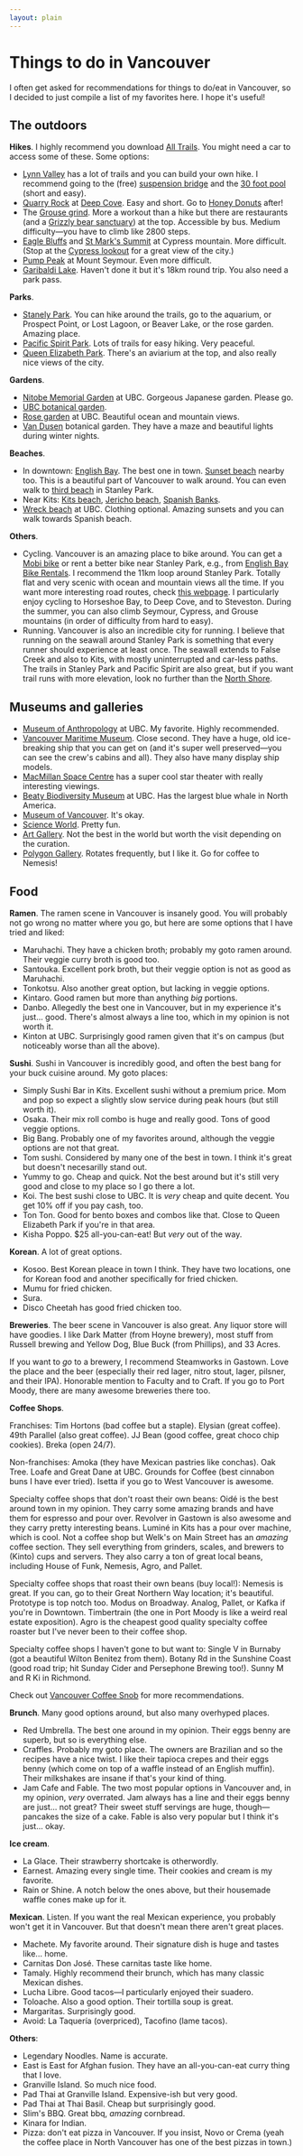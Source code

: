```yaml
---
layout: plain
---
```

# Things to do in Vancouver

I often get asked for recommendations
for things to do/eat in Vancouver,
so I decided to just compile a list of my favorites here.
I hope it's useful!

## The outdoors

**Hikes**.
I highly recommend you download [All Trails](https://www.alltrails.com/).
You might need a car to access some of these.
Some options:
- [Lynn Valley](https://www.alltrails.com/parks/canada/british-columbia/lynn-headwaters-regional-park) 
has a lot of trails and you can build your own hike.
I recommend going to the (free) 
[suspension bridge](https://lynncanyon.ca/tour/suspension-bridge/)
and the [30 foot pool](https://lynncanyon.ca/30-foot-pool/)
(short and easy).
- [Quarry Rock](https://www.alltrails.com/trail/canada/british-columbia/quarry-rock-baden-powell-from-deep-cove) 
at [Deep Cove](https://maps.app.goo.gl/wySk4U4FNjPczMDP8).
Easy and short. Go to [Honey Donuts](https://honeydoughnuts.com/) after!
- The [Grouse grind](https://www.grousemountain.com/grousegrind).
More a workout than a hike but there are restaurants 
(and a [Grizzly bear sanctuary](https://www.grousemountain.com/wildlife-refuge))
at the top. Accessible by bus.
Medium difficulty&mdash;you have to climb like 2800 steps.
- [Eagle Bluffs](https://www.alltrails.com/trail/canada/british-columbia/eagleridge-bluffs-via-black-mountain-trail)
and [St Mark's Summit](https://www.alltrails.com/trail/canada/british-columbia/saint-marks-summit)
at Cypress mountain. More difficult. 
(Stop at the [Cypress lookout](https://g.co/kgs/5rmiJ5P)
for a great view of the city.)
- [Pump Peak](https://www.alltrails.com/trail/canada/british-columbia/pump-peak)
at Mount Seymour. Even more difficult.
- [Garibaldi Lake](https://www.alltrails.com/trail/canada/british-columbia/garibaldi-lake--2).
Haven't done it but it's 18km round trip. You also need a park pass.

**Parks**.
- [Stanely Park](https://vancouver.ca/parks-recreation-culture/stanley-park.aspx). 
You can hike around the trails,
go to the aquarium,
or Prospect Point,
or Lost Lagoon,
or Beaver Lake,
or the rose garden. Amazing place.
- [Pacific Spirit Park](https://metrovancouver.org/services/regional-parks/park/pacific-spirit-regional-park).
Lots of trails for easy hiking.
Very peaceful.
- [Queen Elizabeth Park](https://vancouver.ca/parks-recreation-culture/queen-elizabeth-park.aspx).
There's an aviarium at the top,
and also really nice views of the city.

**Gardens**.
- [Nitobe Memorial Garden](https://botanicalgarden.ubc.ca/visit/nitobe-memorial-garden/) at UBC.
Gorgeous Japanese garden. Please go.
- [UBC botanical garden](https://botanicalgarden.ubc.ca/).
- [Rose garden](https://visit.ubc.ca/see-and-do/gardens-and-nature/ubc-rose-garden/) at UBC. 
Beautiful ocean and mountain views.
- [Van Dusen](https://vancouver.ca/parks-recreation-culture/vandusen-botanical-garden.aspx) 
botanical garden. They have a maze and beautiful lights during winter nights.

**Beaches**.
- In downtown: 
[English Bay](https://vancouver.ca/parks-recreation-culture/english-bay-beach.aspx). 
The best one in town. 
[Sunset beach](https://vancouver.ca/parks-recreation-culture/sunset-beach.aspx) nearby too. 
This is a beautiful part of Vancouver to walk around. 
You can even walk to 
[third beach](https://vancouver.ca/parks-recreation-culture/third-beach.aspx)
in Stanley Park.
- Near Kits: 
[Kits beach](https://vancouver.ca/parks-recreation-culture/kitsilano-beach.aspx), 
[Jericho beach](https://vancouver.ca/parks-recreation-culture/jericho-beach.aspx), 
[Spanish Banks](https://vancouver.ca/parks-recreation-culture/spanish-bank-beach.aspx). 
- [Wreck beach](https://visit.ubc.ca/see-and-do/gardens-and-nature/wreck-beach/) at UBC. 
Clothing optional. Amazing sunsets and you can walk towards Spanish beach.

**Others**.
- Cycling. Vancouver is an amazing place to bike around.
You can get a [Mobi bike](https://www.mobibikes.ca/)
or rent a better bike near Stanley Park,
e.g., from 
[English Bay Bike Rentals](https://www.englishbaybikerentals.com/).
I recommend the 11km loop around Stanley Park.
Totally flat and very scenic with ocean and mountain views all the time.
If you want more interesting road routes,
check [this webpage](https://coachpowell.ca/vancouver-cycling-routes/).
I particularly enjoy cycling to Horseshoe Bay, to Deep Cove, and to Steveston.
During the summer, you can also climb Seymour, Cypress, and Grouse mountains
(in order of difficulty from hard to easy).
- Running. Vancouver is also an incredible city for running.
I believe that running on the seawall around Stanley Park is 
something that every runner should experience at least once.
The seawall extends to False Creek and also to Kits,
with mostly uninterrupted and car-less paths.
The trails in Stanley Park and Pacific Spirit are also great,
but if you want trail runs with more elevation,
look no further than the 
[North Shore](https://www.trailrunproject.com/directory/8011399/north-shore).

## Museums and galleries
- [Museum of Anthropology](https://visit.ubc.ca/see-and-do/museums-and-art-galleries/museum-of-anthropology/)
at UBC. My favorite. Highly recommended.
- [Vancouver Maritime Museum](https://vanmaritime.com/).
Close second. They have a huge, old ice-breaking ship that you can get on
(and it's super well preserved&mdash;you can see the crew's cabins and all).
They also have many display ship models.
- [MacMillan Space Centre](https://www.spacecentre.ca/) has a super cool star theater
with really interesting viewings.
- [Beaty Biodiversity Museum](https://visit.ubc.ca/see-and-do/museums-and-art-galleries/beaty-biodiversity-museum/) at UBC. 
Has the largest blue whale in North America.
- [Museum of Vancouver](https://museumofvancouver.ca/). It's okay.
- [Science World](https://www.scienceworld.ca/). Pretty fun.
- [Art Gallery](https://www.vanartgallery.bc.ca/). 
Not the best in the world but worth the visit depending on the curation.
- [Polygon Gallery](https://thepolygon.ca/). 
Rotates frequently, but I like it. Go for coffee to Nemesis!


## Food

**Ramen**.
The ramen scene in Vancouver is insanely good.
You will probably not go wrong no matter where you go,
but here are some options that I have tried and liked:
- Maruhachi. They have a chicken broth; probably my goto ramen around. 
Their veggie curry broth is good too.
- Santouka. Excellent pork broth, but their veggie option is not as good as Maruhachi.
- Tonkotsu. Also another great option, but lacking in veggie options.
- Kintaro. Good ramen but more than anything *big* portions.
- Danbo. Allegedly the best one in Vancouver, but in my experience it's just... good. 
There's almost always a line too, which in my opinion is not worth it.
- Kinton at UBC. Surprisingly good ramen given that it's on campus 
(but noticeably worse than all the above).

**Sushi**.
Sushi in Vancouver is incredibly good, 
and often the best bang for your buck cuisine around.
My goto places:
- Simply Sushi Bar in Kits. Excellent sushi without a premium price.
Mom and pop so expect a slightly slow service during peak hours 
(but still worth it).
- Osaka. Their mix roll combo is huge and really good. Tons of good veggie options.
- Big Bang. Probably one of my favorites around, 
although the veggie options are not that great.
- Tom sushi. Considered by many one of the best in town. 
I think it's great but doesn't necesarilly stand out.
- Yummy to go. Cheap and quick. 
Not the best around but it's still very good and close to my place so I go there a lot.
- Koi. The best sushi close to UBC. It is *very* cheap and quite decent.
You get 10% off if you pay cash, too.
- Ton Ton. Good for bento boxes and combos like that. 
Close to Queen Elizabeth Park if you're in that area.
- Kisha Poppo. $25 all-you-can-eat! But *very* out of the way.

**Korean**.
A lot of great options.
- Kosoo. Best Korean pleace in town I think.
They have two locations, one for Korean food and another
specifically for fried chicken.
- Mumu for fried chicken.
- Sura.
- Disco Cheetah has good fried chicken too.

**Breweries**.
The beer scene in Vancouver is also great.
Any liquor store will have goodies.
I like Dark Matter (from Hoyne brewery),
most stuff from Russell brewing
and Yellow Dog,
Blue Buck (from Phillips),
and 33 Acres.

If you want to *go* to a brewery,
I recommend Steamworks in Gastown. Love the place and the beer
(especially their red lager, nitro stout, lager, pilsner, and their IPA).
Honorable mention to Faculty and to Craft.
If you go to Port Moody, there are many awesome breweries there too.


**Coffee Shops**.

Franchises:
Tim Hortons (bad coffee but a staple).
Elysian (great coffee).
49th Parallel (also great coffee).
JJ Bean (good coffee, great choco chip cookies).
Breka (open 24/7).

Non-franchises:
Amoka (they have Mexican pastries like conchas).
Oak Tree. Loafe and Great Dane at UBC.
Grounds for Coffee (best cinnabon buns I have ever tried).
Isetta if you go to West Vancouver is awesome.

Specialty coffee shops that don't roast their own beans: 
Oidé is the best around town in my opinion.
They carry some amazing brands and have them for espresso and pour over.
Revolver in Gastown is also awesome and they carry pretty interesting beans. 
Luminé in Kits has a pour over machine, which is cool. 
Not a coffee shop but Welk's on Main Street has an _amazing_ coffee section.
They sell everything from grinders, scales, and brewers
to (Kinto) cups and servers.
They also carry a ton of great local beans,
including House of Funk, Nemesis, Agro, and Pallet.

Specialty coffee shops that roast their own beans (buy local!):
Nemesis is great. 
If you can, go to their Great Northern Way location; it's beautiful.
Prototype is top notch too. 
Modus on Broadway. 
Analog, Pallet, or Kafka if you're in Downtown. 
Timbertrain (the one in Port Moody is like a weird real estate exposition).
Agro is the cheapest good quality specialty coffee roaster 
but I've never been to their coffee shop.

Specialty coffee shops I haven't gone to but want to:
Single V in Burnaby (got a beautiful Wilton Benitez from them).
Botany Rd in the Sunshine Coast 
(good road trip; hit Sunday Cider and Persephone Brewing too!).
Sunny M and R Ki in Richmond.

Check out [Vancouver Coffee Snob](https://www.vancouvercoffeesnob.com/)
for more recommendations.


**Brunch**.
Many good options around,
but also many overhyped places.
- Red Umbrella. The best one around in my opinion.
Their eggs benny are superb, but so is everything else.
- Craffles. Probably my goto place. The owners are Brazilian
and so the recipes have a nice twist.
I like their tapioca crepes and their eggs benny 
(which come on top of a waffle instead of an English muffin).
Their milkshakes are insane if that's your kind of thing.
- Jam Cafe and Fable. The two most popular options in Vancouver and,
in my opinion, *very* overrated.
Jam always has a line and their eggs benny are just... not great?
Their sweet stuff servings are huge, though&mdash;pancakes the size of a cake.
Fable is also very popular but I think it's just... okay.

**Ice cream**.
- La Glace. Their strawberry shortcake is otherwordly.
- Earnest. Amazing every single time. Their cookies and cream is my favorite.
- Rain or Shine. A notch below the ones above,
but their housemade waffle cones make up for it.

**Mexican**.
Listen. If you want the real Mexican experience,
you probably won't get it in Vancouver.
But that doesn't mean there aren't great places.
- Machete. My favorite around. Their signature dish is huge and tastes like... home.
- Carnitas Don José. These carnitas taste like home.
- Tamaly. Highly recommend their brunch, which has many classic Mexican dishes.
- Lucha Libre. Good tacos&mdash;I particularly enjoyed their suadero.
- Toloache. Also a good option. Their tortilla soup is great.
- Margaritas. Surprisingly good.
- Avoid: La Taquería (overpriced), Tacofino (lame tacos).

**Others**:
- Legendary Noodles. Name is accurate.
- East is East for Afghan fusion. 
They have an all-you-can-eat curry thing that I love.
- Granville Island. So much nice food.
- Pad Thai at Granville Island. Expensive-ish but very good.
- Pad Thai at Thai Basil. Cheap but surprisingly good.
- Slim's BBQ. Great bbq, *amazing* cornbread.
- Kinara for Indian.
- Pizza: don't eat pizza in Vancouver. If you insist, Novo or Crema 
(yeah the coffee place in North Vancouver has one of the best pizzas in town.)